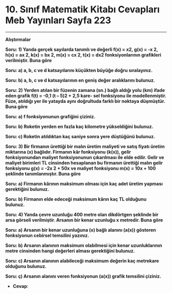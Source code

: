 # 10. Sınıf Matematik Kitabı Cevapları Meb Yayınları Sayfa 223

---

**Alıştırmalar**

**Soru: 1) Yanda gerçek sayılarda tanımlı ve değerli f(x) = x2, g(x) = -x 2, h(x) = ax 2, k(x) = bx 2, m(x) = cx 2, t(x) = dx2 fonksiyonlarının grafikleri verilmiştir. Buna göre**

**Soru: a) a, b, c ve d katsayılarını küçükten büyüğe doğru sıralayınız.**

**Soru: b) a, b, c ve d katsayılarının en geniş değer aralıklarını bulunuz.**

**Soru: 2) Yerden atılan bir füzenin zamana (sn.) bağlı aldığı yolu (km) ifade eden grafik f(t) = -0,1 (t – 5)2 + 2,5 kare- sel fonksiyonu ile modellenmiştir. Füze, atıldığı yer ile yatayda aynı doğrultuda farklı bir noktaya düşmüştür. Buna göre**

**Soru: a) f fonksiyonunun grafiğini çiziniz.**

**Soru: b) Roketin yerden en fazla kaç kilometre yükseldiğini bulunuz.**

**Soru: c) Roketin atıldıktan kaç saniye sonra yere düştüğünü bulunuz.**

**Soru: 3) Bir firmanın ürettiği bir malın üretim maliyeti ve satış fiyatı üretim miktarına (x) bağlıdır. Firmanın kâr fonksiyonu (k(x)), gelir fonksiyonundan maliyet fonksiyonunun çıkarılması ile elde edilir. Gelir ve maliyet birimleri TL cinsinden hesaplanan bu firmanın ürettiği malın gelir fonksiyonu g(x) = -2x 2 + 50x ve maliyet fonksiyonu m(x) = 10x + 100 şeklinde tanımlanmıştır. Buna göre**

**Soru: a) Firmanın kârının maksimum olması için kaç adet üretim yapması gerektiğini bulunuz.**

**Soru: b) Firmanın elde edeceği maksimum kârın kaç TL olduğunu bulunuz.**

**Soru: 4) Yanda çevre uzunluğu 400 metre olan dikdörtgen şeklinde bir arsa görseli verilmiştir. Arsanın bir kenar uzunluğu x metredir. Buna göre**

**Soru: a) Arsanın bir kenar uzunluğuna (x) bağlı alanını (a(x)) gösteren fonksiyonun cebirsel temsilini yazınız.**

**Soru: b) Arsanın alanının maksimum olabilmesi için kenar uzunluklarının metre cinsinden hangi değerleri alması gerektiğini bulunuz.**

**Soru: c) Arsanın alanının alabileceği maksimum değerin kaç metrekare olduğunu bulunuz.**

**Soru: ç) Arsanın alanını veren fonksiyonun (a(x)) grafik temsilini çiziniz.**

-   **Cevap**: